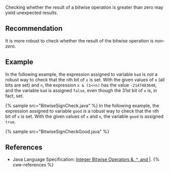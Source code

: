 Checking whether the result of a bitwise operation is greater than zero may yield unexpected results.


## Recommendation
It is more robust to check whether the result of the bitwise operation is *non-zero*.


## Example
In the following example, the expression assigned to variable `bad` is *not* a robust way to check that the `n`th bit of `x` is set. With the given values of `x` (all bits are set) and `n`, the expression `x & (1<<n)` has the value `-2147483648`, and the variable `bad` is assigned `false`, even though the 31st bit of `x` is, in fact, set.

{% sample src="BitwiseSignCheck.java" %}
In the following example, the expression assigned to variable `good` is a robust way to check that the `n`th bit of `x` is set. With the given values of `x` and `n`, the variable `good` is assigned `true`.

{% sample src="BitwiseSignCheckGood.java" %}

## References
* Java Language Specification: [Integer Bitwise Operators &amp;, ^, and |](https://docs.oracle.com/javase/specs/jls/se11/html/jls-15.html#jls-15.22.1).
{% cwe-references %}
